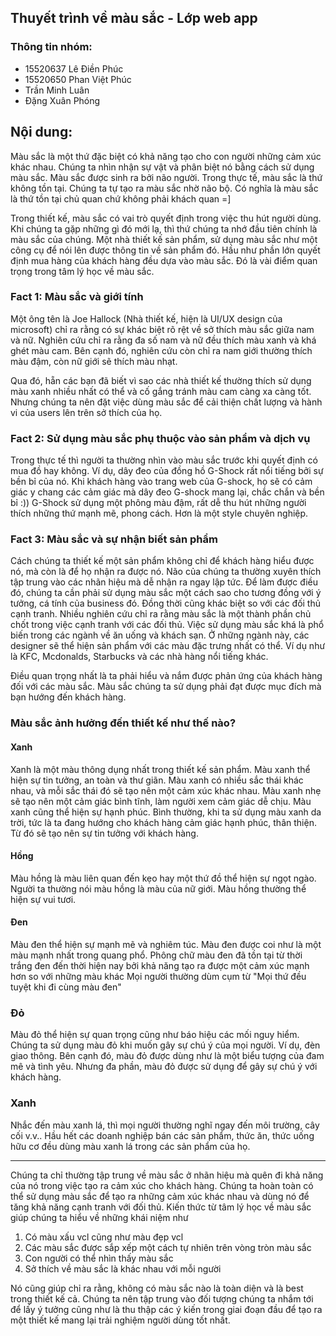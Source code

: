 ## Thuyết trình về màu sắc - Lớp web app
### Thông tin nhóm:
- 15520637 Lê Điền Phúc
- 15520650 Phan Việt Phúc
- Trần Minh Luân
- Đặng Xuân Phóng

## Nội dung:

Màu sắc là một thứ đặc biệt có khả năng tạo cho con người những cảm xúc khác nhau. Chúng ta nhìn nhận sự vật và phân biệt nó bằng cách sử dụng màu sắc. Màu sắc được sinh ra bởi não người. Trong thực tế, màu sắc là thứ không tồn tại. Chúng ta tự tạo ra màu sắc nhờ não bộ. Có nghĩa là màu sắc là thứ tồn tại chủ quan chứ không phải khách quan =]

Trong thiết kế, màu sắc có vai trò quyết định trong việc thu hút người dùng. Khi chúng ta gặp những gì đó mới lạ, thì thứ chúng ta nhớ đầu tiên chính là màu sắc của chúng. Một nhà thiết kế sản phẩm, sử dụng màu sắc như một công cụ để nói lên được thông tin về sản phẩm đó. Hầu như phần lớn quyết định mua hàng của khách hàng đều dựa vào màu sắc. Đó là vài điểm quan trọng trong tâm lý học về màu sắc.

### Fact 1: Màu sắc và giới tính
Một ông tên là Joe Hallock (Nhà thiết kế, hiện là UI/UX design của microsoft) chỉ ra rằng có sự khác biệt rõ rệt về sở thích màu sắc giữa nam và nữ. Nghiên cứu chỉ ra rằng đa số nam và nữ đều thích màu xanh và khá ghét màu cam. Bên cạnh đó, nghiên cứu còn chỉ ra nam giới thường thích màu đậm, còn nữ giới sẽ thích màu nhạt.

Qua đó, hẵn các bạn đã biết vì sao các nhà thiết kế thường thích sử dụng màu xanh nhiều nhất có thể và cố gắng tránh màu cam càng xa càng tốt. Nhưng chúng ta nên đặt việc dùng màu sắc để cải thiện chất lượng và hành vi của users lên trên sở thích của họ.

### Fact 2: Sử dụng màu sắc phụ thuộc vào sản phẩm và dịch vụ

Trong thực tế thì người ta thường nhìn vào màu sắc trước khi quyết định có mua đồ hay không. Ví dụ, dây đeo của đồng hồ G-Shock rất nổi tiếng bởi sự bền bỉ của nó. Khi khách hàng vào trang web của G-shock, họ sẽ có cảm giác y chang các cảm giác mà dây đeo G-shock mang lại, chắc chắn và bền bỉ :))
G-Shock sử dụng một phông màu đậm, rất dễ thu hút những người thích những thứ mạnh mẽ, phong cách. Hơn là một style chuyên nghiệp.

### Fact 3: Màu sắc và sự nhận biết sản phẩm
Cách chúng ta thiết kế một sản phẩm không chỉ để khách hàng hiểu được nó, mà còn là để họ nhận ra được nó. Não của chúng ta thường xuyên thích tập trung vào các nhãn hiệu mà dễ nhận ra ngay lập tức. Để làm được điều đó, chúng ta cần phải sử dụng màu sắc một cách sao cho tương đồng với ý tưởng, cá tính của business đó. Đồng thời cũng khác biệt so với các đối thủ cạnh tranh. Nhiều nghiên cứu chỉ ra rằng màu sắc là một thành phần chủ chốt trong việc cạnh tranh với các đối thủ. Việc sử dụng màu sắc khá là phổ biến trong các ngành về ăn uống và khách sạn. Ở những ngành này, các designer sẽ thể hiện sản phẩm với các màu đặc trưng nhất có thể. Ví dụ như là KFC, Mcdonalds, Starbucks và các nhà hàng nổi tiếng khác.

Điều quan trọng nhất là ta phải hiểu và nắm được phản ứng của khách hàng đối với các màu sắc. Màu sắc chúng ta sử dụng phải đạt được mục đích mà bạn hướng đến khách hàng.

### Màu sắc ảnh hưởng đến thiết kế như thế nào?

#### Xanh
Xanh là một màu thông dụng nhất trong thiết kế sản phẩm. Màu xanh thể hiện sự tin tưởng, an toàn và thư giãn.
Màu xanh có nhiều sắc thái khác nhau, và mỗi sắc thái đó sẽ tạo nên một cảm xúc khác nhau. Màu xanh nhẹ sẽ tạo nên một cảm giác bình tĩnh, làm người xem cảm giác dễ chịu. Màu xanh cũng thể hiện sự hạnh phúc. Bình thường, khi ta sử dụng màu xanh da trời, tức là ta đang hướng cho khách hàng cảm giác hạnh phúc, thân thiện. Từ đó sẽ tạo nên sự tin tưởng với khách hàng.

#### Hồng
Màu hồng là màu liên quan đến kẹo hay một thứ đồ thể hiện sự ngọt ngào. Người ta thường nói màu hồng là màu của nữ giới. Màu hồng thường thể hiện sự vui tươi.

#### Đen
Màu đen thể hiện sự mạnh mẽ và nghiêm túc. Màu đen được coi như là một màu mạnh nhất trong quang phổ. Phông chữ màu đen đã tồn tại từ thời trắng đen đến thời hiện nay bởi khả năng tạo ra được một cảm xúc mạnh hơn so với những màu khác
Mọi người thường dùm cụm từ "Mọi thứ đều tuyệt khi đi cùng màu đen"

### Đỏ
Màu đỏ thể hiện sự quan trọng cũng như báo hiệu các mối nguy hiểm. Chúng ta sử dụng màu đỏ khi muốn gây sự chú ý của mọi người. Ví dụ, đèn giao thông. Bên cạnh đó, màu đỏ được dùng như là một biểu tượng của đam mê và tình yêu. Nhưng đa phần, màu đỏ được sử dụng để gây sự chú ý với khách hàng.

### Xanh
Nhắc đến màu xanh lá, thì mọi người thường nghĩ ngay đến môi trường, cây cối v.v.. Hầu hết các doanh nghiệp bán các sản phẩm, thức ăn, thức uống hữu cơ đều dùng màu xanh lá trong các sản phẩm của họ. 
<hr>
Chúng ta chỉ thường tập trung về màu sắc ở nhãn hiệu mà quên đi khả năng của nó trong việc tạo ra cảm xúc cho khách hàng. Chúng ta hoàn toàn có thể sử dụng màu sắc để tạo ra những cảm xúc khác nhau và dùng nó để tăng khả năng cạnh tranh với đối thủ. Kiến thức từ tâm lý học về màu sắc giúp chúng ta hiểu về những khái niệm như

1. Có màu xấu vcl cũng như màu đẹp vcl
2. Các màu sắc được sắp xếp một cách tự nhiên trên vòng tròn màu sắc
3. Con người có thể nhìn thấy màu sắc
4. Sở thích về màu sắc là khác nhau với mỗi người

Nó cũng giúp chỉ ra rằng, không có màu sắc nào là toàn diện và là best trong thiết kế cả. Chúng ta nên tập trung vào đối tượng chúng ta nhắm tới để lấy ý tưởng cũng như là thu thập các ý kiến trong giai đoạn đầu để tạo ra một thiết kế mang lại trải nghiệm người dùng tốt nhất.
